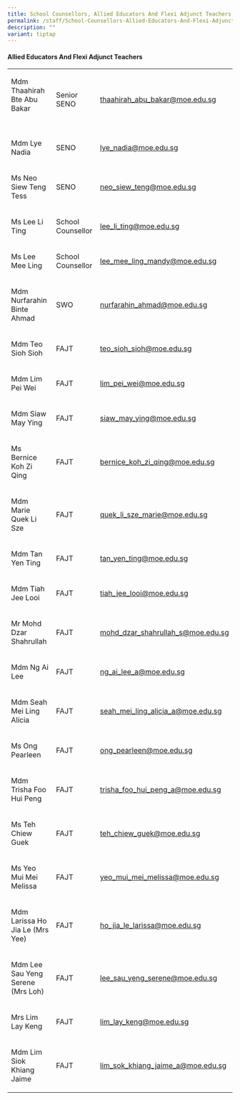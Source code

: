 ```yaml
---
title: School Counsellors, Allied Educators And Flexi Adjunct Teachers
permalink: /staff/School-Counsellors-Allied-Educators-And-Flexi-Adjunct-Teachers/
description: ""
variant: tiptap
---
```

<h4><strong>Allied Educators And Flexi Adjunct Teachers</strong></h4><table><tbody><tr><td rowspan="1" colspan="1"><p>Mdm Thaahirah Bte Abu Bakar<br><br></p></td><td rowspan="1" colspan="1"><p>Senior SENO</p></td><td rowspan="1" colspan="1"><p><a href="mailto:thaahirah_abu_bakar@moe.edu.sg" rel="noopener noreferrer nofollow" target="_blank">thaahirah_abu_bakar@moe.edu.sg</a></p></td></tr><tr><td rowspan="1" colspan="1"><p>Mdm Lye Nadia<br></p></td><td rowspan="1" colspan="1"><p>SENO</p></td><td rowspan="1" colspan="1"><p><a href="mailto:lye_nadia@moe.edu.sg" rel="noopener noreferrer nofollow" target="_blank">lye_nadia@moe.edu.sg</a></p></td></tr><tr><td rowspan="1" colspan="1"><p>Ms Neo Siew Teng Tess <br></p></td><td rowspan="1" colspan="1"><p>SENO</p></td><td rowspan="1" colspan="1"><p><a href="mailto:neo_siew_teng@moe.edu.sg" rel="noopener noreferrer nofollow" target="_blank">neo_siew_teng@moe.edu.sg</a></p></td></tr><tr><td rowspan="1" colspan="1"><p>Ms Lee Li Ting <br></p></td><td rowspan="1" colspan="1"><p>School Counsellor</p></td><td rowspan="1" colspan="1"><p><a href="mailto:lee_li_ting@moe.edu.sg" rel="noopener noreferrer nofollow" target="_blank">lee_li_ting@moe.edu.sg</a></p></td></tr><tr><td rowspan="1" colspan="1"><p>Ms Lee Mee Ling <br></p></td><td rowspan="1" colspan="1"><p>School Counsellor</p></td><td rowspan="1" colspan="1"><p><a href="mailto:lee_mee_ling_mandy@moe.edu.sg" rel="noopener noreferrer nofollow" target="_blank">lee_mee_ling_mandy@moe.edu.sg</a></p></td></tr><tr><td rowspan="1" colspan="1"><p>Mdm Nurfarahin Binte Ahmad</p></td><td rowspan="1" colspan="1"><p>SWO</p></td><td rowspan="1" colspan="1"><p><a href="mailto:nurfarahin_ahmad@moe.edu.sg" rel="noopener noreferrer nofollow" target="_blank">nurfarahin_ahmad@moe.edu.sg</a></p></td></tr><tr><td rowspan="1" colspan="1"><p>Mdm Teo Sioh Sioh</p></td><td rowspan="1" colspan="1"><p>FAJT</p></td><td rowspan="1" colspan="1"><p><a href="mailto:teo_sioh_sioh@moe.edu.sg" rel="noopener noreferrer nofollow" target="_blank">teo_sioh_sioh@moe.edu.sg</a></p></td></tr><tr><td rowspan="1" colspan="1"><p>Mdm Lim Pei Wei</p></td><td rowspan="1" colspan="1"><p>FAJT</p></td><td rowspan="1" colspan="1"><p><a href="mailto:lim_pei_wei@moe.edu.sg" rel="noopener noreferrer nofollow" target="_blank">lim_pei_wei@moe.edu.sg</a></p></td></tr><tr><td rowspan="1" colspan="1"><p>Mdm Siaw May Ying</p></td><td rowspan="1" colspan="1"><p>FAJT</p></td><td rowspan="1" colspan="1"><p><a href="mailto:siaw_may_ying@moe.edu.sg" rel="noopener noreferrer nofollow" target="_blank">siaw_may_ying@moe.edu.sg</a></p></td></tr><tr><td rowspan="1" colspan="1"><p>Ms Bernice Koh Zi Qing</p></td><td rowspan="1" colspan="1"><p>FAJT</p></td><td rowspan="1" colspan="1"><p><a href="mailto:bernice_koh_zi_qing@moe.edu.sg" rel="noopener noreferrer nofollow" target="_blank">bernice_koh_zi_qing@moe.edu.sg</a></p></td></tr><tr><td rowspan="1" colspan="1"><p>Mdm Marie Quek Li Sze</p></td><td rowspan="1" colspan="1"><p>FAJT</p></td><td rowspan="1" colspan="1"><p><a href="mailto:quek_li_sze_marie@moe.edu.sg" rel="noopener noreferrer nofollow" target="_blank">quek_li_sze_marie@moe.edu.sg</a></p></td></tr><tr><td rowspan="1" colspan="1"><p>Mdm Tan Yen Ting</p></td><td rowspan="1" colspan="1"><p>FAJT</p></td><td rowspan="1" colspan="1"><p><a href="mailto:tan_yen_ting@moe.edu.sg" rel="noopener noreferrer nofollow" target="_blank">tan_yen_ting@moe.edu.sg</a></p></td></tr><tr><td rowspan="1" colspan="1"><p>Mdm Tiah Jee Looi</p></td><td rowspan="1" colspan="1"><p>FAJT</p></td><td rowspan="1" colspan="1"><p><a href="mailto:tiah_jee_looi@moe.edu.sg" rel="noopener noreferrer nofollow" target="_blank">tiah_jee_looi@moe.edu.sg</a></p></td></tr><tr><td rowspan="1" colspan="1"><p>Mr Mohd Dzar Shahrullah</p></td><td rowspan="1" colspan="1"><p>FAJT</p></td><td rowspan="1" colspan="1"><p><a href="mailto:mohd_dzar_shahrullah_s@moe.edu.sg" rel="noopener noreferrer nofollow" target="_blank">mohd_dzar_shahrullah_s@moe.edu.sg</a></p></td></tr><tr><td rowspan="1" colspan="1"><p>Mdm Ng Ai Lee</p></td><td rowspan="1" colspan="1"><p>FAJT</p></td><td rowspan="1" colspan="1"><p><a href="mailto:ng_ai_lee_a@moe.edu.sg" rel="noopener noreferrer nofollow" target="_blank">ng_ai_lee_a@moe.edu.sg</a></p></td></tr><tr><td rowspan="1" colspan="1"><p>Mdm Seah Mei Ling Alicia</p></td><td rowspan="1" colspan="1"><p>FAJT</p></td><td rowspan="1" colspan="1"><p><a href="mailto:seah_mei_ling_alicia_a@moe.edu.sg" rel="noopener noreferrer nofollow" target="_blank">seah_mei_ling_alicia_a@moe.edu.sg</a></p></td></tr><tr><td rowspan="1" colspan="1"><p>Ms Ong Pearleen</p></td><td rowspan="1" colspan="1"><p>FAJT</p></td><td rowspan="1" colspan="1"><p><a href="mailto:ong_pearleen@moe.edu.sg" rel="noopener noreferrer nofollow" target="_blank">ong_pearleen@moe.edu.sg</a></p></td></tr><tr><td rowspan="1" colspan="1"><p>Mdm Trisha Foo Hui Peng</p></td><td rowspan="1" colspan="1"><p>FAJT</p></td><td rowspan="1" colspan="1"><p><a href="mailto:trisha_foo_hui_peng_a@moe.edu.sg" rel="noopener noreferrer nofollow" target="_blank">trisha_foo_hui_peng_a@moe.edu.sg</a></p></td></tr><tr><td rowspan="1" colspan="1"><p>Ms Teh Chiew Guek</p></td><td rowspan="1" colspan="1"><p>FAJT</p></td><td rowspan="1" colspan="1"><p><a href="mailto:teh_chiew_guek@moe.edu.sg" rel="noopener noreferrer nofollow" target="_blank">teh_chiew_guek@moe.edu.sg</a></p></td></tr><tr><td rowspan="1" colspan="1"><p>Ms Yeo Mui Mei Melissa</p></td><td rowspan="1" colspan="1"><p>FAJT</p></td><td rowspan="1" colspan="1"><p><a href="mailto:yeo_mui_mei_melissa@moe.edu.sg" rel="noopener noreferrer nofollow" target="_blank">yeo_mui_mei_melissa@moe.edu.sg</a></p></td></tr><tr><td rowspan="1" colspan="1"><p>Mdm Larissa Ho Jia Le (Mrs Yee)</p></td><td rowspan="1" colspan="1"><p>FAJT</p></td><td rowspan="1" colspan="1"><p><a href="mailto:ho_jia_le_larissa@moe.edu.sg" rel="noopener noreferrer nofollow" target="_blank">ho_jia_le_larissa@moe.edu.sg</a></p></td></tr><tr><td rowspan="1" colspan="1"><p>Mdm Lee Sau Yeng Serene (Mrs Loh)</p></td><td rowspan="1" colspan="1"><p>FAJT</p></td><td rowspan="1" colspan="1"><p><a href="mailto:lee_sau_yeng_serene@moe.edu.sg" rel="noopener noreferrer nofollow" target="_blank">lee_sau_yeng_serene@moe.edu.sg</a></p></td></tr><tr><td rowspan="1" colspan="1"><p>Mrs Lim Lay Keng</p></td><td rowspan="1" colspan="1"><p>FAJT</p></td><td rowspan="1" colspan="1"><p><a href="mailto:lim_lay_keng@moe.edu.sg" rel="noopener noreferrer nofollow" target="_blank">lim_lay_keng@moe.edu.sg</a></p></td></tr><tr><td rowspan="1" colspan="1"><p>Mdm Lim Siok Khiang Jaime</p></td><td rowspan="1" colspan="1"><p>FAJT</p></td><td rowspan="1" colspan="1"><p><a href="mailto:lim_sok_khiang_jaime_a@moe.edu.sg" rel="noopener noreferrer nofollow" target="_blank">lim_sok_khiang_jaime_a@moe.edu.sg</a></p></td></tr></tbody></table><p></p>